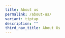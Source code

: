 ```yaml
---
title: About us
permalink: /about-us/
variant: tiptap
description: ""
third_nav_title: About Us
---
```


